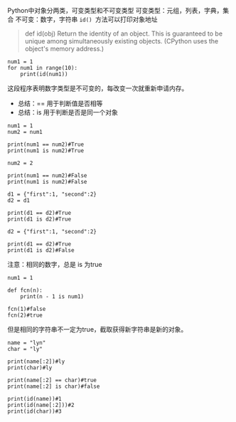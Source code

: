 Python中对象分两类，可变类型和不可变类型
可变类型：元组，列表，字典，集合
不可变：数字，字符串
`id() `方法可以打印对象地址
> def id(obj)
> Return the identity of an object.
> This is guaranteed to be unique among simultaneously existing objects. (CPython uses the object's memory address.)
```
num1 = 1
for num1 in range(10):
    print(id(num1))
```
这段程序表明数字类型是不可变的，每改变一次就重新申请内存。

* 总结：== 用于判断值是否相等
* 总结：is  用于判断是否是同一个对象
```
num1 = 1
num2 = num1

print(num1 == num2)#True
print(num1 is num2)#True

num2 = 2

print(num1 == num2)#False
print(num1 is num2)#False

d1 = {"first":1, "second":2}
d2 = d1

print(d1 == d2)#True
print(d1 is d2)#True

d2 = {"first":1, "second":2}

print(d1 == d2)#True
print(d1 is d2)#False
```
注意：相同的数字，总是 is 为true
```
num1 = 1

def fcn(n):
    print(n - 1 is num1)

fcn(1)#false
fcn(2)#true
```
但是相同的字符串不一定为true，截取获得新字符串是新的对象。
```
name = "lyn"
char = "ly"

print(name[:2])#ly
print(char)#ly

print(name[:2] == char)#true
print(name[:2] is char)#false

print(id(name))#1
print(id(name[:2]))#2
print(id(char))#3
```
